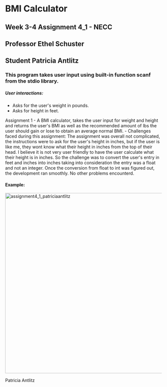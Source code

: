 # BMI Calculator

## Week 3-4 Assignment 4_1 - NECC
## Professor Ethel Schuster
## Student Patricia Antlitz

### This program takes user input using built-in function scanf from the stdio library.

##### User interactions:

- Asks for the user's weight in pounds.
- Asks for height in feet.

Assignment 1 - A BMI calculator, takes the user input for weight and height and returns the user's BMI as well as the recommended amount of lbs the user should gain or lose to obtain an average normal BMI.
    - Challenges faced during this assignment:
The assignment was overall not complicated, the instructions were to ask for the user's height in inches, but if the user is like me, they wont know what their height in inches from the top of their head. I believe it is not very user friendly to have the user calculate what their height is in inches. So the challenge was to convert the user's entry in feet and inches into inches taking into consideration the entry was a float and not an integer. Once the conversion from float to int was figured out, the development ran smoothly. No other problems encounterd.

#### Example:

<img width="580" alt="assignment4_1_patriciaantlitz" src="https://user-images.githubusercontent.com/59259041/109188431-efe10780-7760-11eb-9b22-952469a21349.png">

Patricia Antlitz
